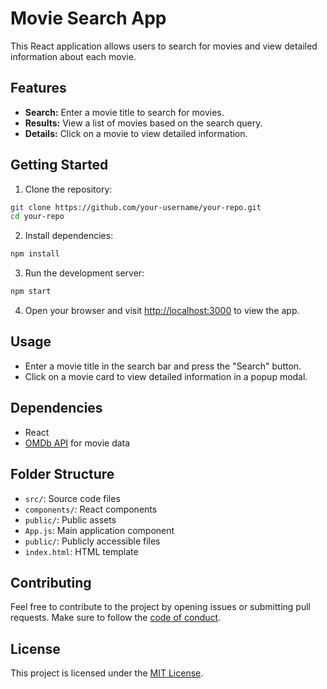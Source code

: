 # Movie Search App

This React application allows users to search for movies and view detailed information about each movie.

## Features

- **Search:** Enter a movie title to search for movies.
- **Results:** View a list of movies based on the search query.
- **Details:** Click on a movie to view detailed information.

## Getting Started

1. Clone the repository:

```bash
git clone https://github.com/your-username/your-repo.git
cd your-repo
```


2. Install dependencies:

```bash
npm install
```


3. Run the development server:

```bash
npm start
```


4. Open your browser and visit [http://localhost:3000](http://localhost:3000) to view the app.

## Usage

- Enter a movie title in the search bar and press the "Search" button.
- Click on a movie card to view detailed information in a popup modal.

## Dependencies

- React
- [OMDb API](https://www.omdbapi.com/) for movie data

## Folder Structure

- `src/`: Source code files
- `components/`: React components
- `public/`: Public assets
- `App.js`: Main application component
- `public/`: Publicly accessible files
- `index.html`: HTML template

## Contributing

Feel free to contribute to the project by opening issues or submitting pull requests. Make sure to follow the [code of conduct](CODE_OF_CONDUCT.md).

## License

This project is licensed under the [MIT License](LICENSE).
